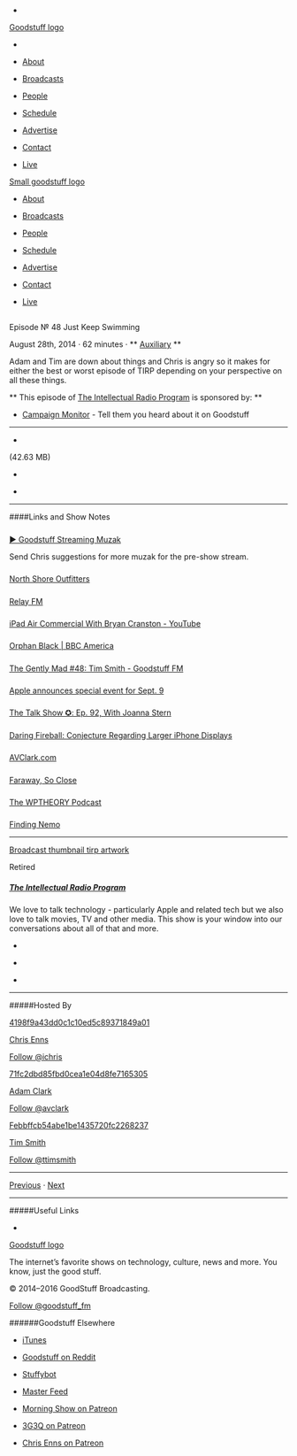 

-
[Goodstuff logo](http://www.goodstuff.fm/)[](/assets/goodstuff_logo-17c1fe6f378352de5d7345f76152130b.svg)

-


-  [About](/about)

-  [Broadcasts](/broadcasts)

-  [People](/people)

-  [Schedule](/schedule)

-  [Advertise](/advertise)

-  [Contact](/contact)

-  [Live](/live)


[Small goodstuff logo](http://www.goodstuff.fm/)[](/assets/small_goodstuff_logo-bf032e72b9ec41494f4d90905f1ad619.svg)


-  [About](/about)

-  [Broadcasts](/broadcasts)

-  [People](/people)

-  [Schedule](/schedule)

-  [Advertise](/advertise)

-  [Contact](/contact)

-  [Live](/live)


##
Episode № 48
Just Keep Swimming


August 28th, 2014
&middot;
62
minutes
&middot;
**
[Auxiliary](/auxiliary/24)
**


Adam and Tim are down about things and Chris is angry so it makes for either the best or worst episode of TIRP depending on your perspective on all these things.


**
This episode of
[The Intellectual Radio Program](/tirp)
is sponsored by:
**


-  [Campaign Monitor](http://www.campaignmonitor.com/) - Tell them you heard about it on Goodstuff


------------------------------


-
[](https://goodstuffs3.s3.amazonaws.com/uploads/tirp-48.mp3)(42.63 MB)

-
[](http://twitter.com/intent/tweet?text=The%20Intellectual%20Radio%20Program%20%E2%84%96%2048%20on%20@goodstuff_fm%20-%20http://goodstuff.fm/tirp/48)

-
[](http://www.facebook.com/sharer/sharer.php?u=http://goodstuff.fm/tirp/48)


------------------------------


####Links and Show Notes

#####
[▶ Goodstuff Streaming Muzak](https://soundcloud.com/ichris/sets/goodstuff-streaming-muzak)


Send Chris suggestions for more muzak for the pre-show stream.


#####
[North Shore Outfitters](http://www.northshoreoutfitters.ca/)


#####
[Relay FM](http://relay.fm/)


#####
[iPad Air Commercial With Bryan Cranston - YouTube](https://www.youtube.com/watch?v=IaUuzGtXAHw)


#####
[Orphan Black | BBC America](http://www.bbcamerica.com/orphan-black/)


#####
[The Gently Mad #48: Tim Smith - Goodstuff FM](http://www.goodstuff.fm/thegentlymad/48)


#####
[Apple announces special event for Sept. 9](http://www.loopinsight.com/2014/08/28/apple-announces-special-event-for-sept-9/)


#####
[The Talk Show ✪: Ep. 92, With Joanna Stern](https://daringfireball.net/thetalkshow/2014/98/21/ep-092)


#####
[Daring Fireball: Conjecture Regarding Larger iPhone Displays](http://daringfireball.net/2014/08/larger_iphone_display_conjecture)


#####
[AVClark.com](http://avclark.com/)


#####
[Faraway, So Close](http://www.chrisenns.com/)


#####
[The WPTHEORY Podcast](http://wptheory.fm/)


#####
[Finding Nemo](https://itunes.apple.com/ca/movie/finding-nemo/id255295077?uo=4&at=10l4Ki)


------------------------------


[Broadcast thumbnail tirp artwork](/tirp)[](https://goodstuffs3.s3.amazonaws.com/uploads/broadcast/image/15/broadcast_thumbnail_tirp_artwork.png)

Retired


##### [The Intellectual Radio Program](/tirp)


We love to talk technology - particularly Apple and related tech but we also love to talk movies, TV and other media. This show is your window into our conversations about all of that and more.

-
[](https://itunes.apple.com/us/podcast/intellectual-radio-program/id682246844)

-
[](/tirp/feed)

-
[](mailto:chris@goodstuff.fm?cc=sponsorship%40goodstuff.fm&subject=%5BGoodStuff%20FM%5D%20Sponsorship%20Inquiry%20for%20The%20Intellectual%20Radio%20Program)


------------------------------


#####Hosted By


[4198f9a43dd0c1c10ed5c89371849a01](/people/chris-enns)[](http://gravatar.com/avatar/4198f9a43dd0c1c10ed5c89371849a01.png?s=300&r=pg)

[Chris Enns](/people/chris-enns)


[Follow @ichris](https://twitter.com/ichris)


[71fc2dbd85fbd0cea1e04d8fe7165305](/people/avclark)[](http://gravatar.com/avatar/71fc2dbd85fbd0cea1e04d8fe7165305.png?s=300&r=pg)

[Adam Clark](/people/avclark)


[Follow @avclark](https://twitter.com/avclark)


[Febbffcb54abe1be1435720fc2268237](/people/ttimsmith)[](http://gravatar.com/avatar/febbffcb54abe1be1435720fc2268237.png?s=300&r=pg)

[Tim Smith](/people/ttimsmith)


[Follow @ttimsmith](https://twitter.com/ttimsmith)


------------------------------


[Previous](/tirp/47)
&middot;
[Next](/tirp/49)


------------------------------


#####Useful Links

-
[](mailto:chris@goodstuff.fm?subject=%5BGoodstuff%20FM%5D%20Feedback%20for%20The%20Intellectual%20Radio%20Program)


[Goodstuff logo](http://www.goodstuff.fm/)[](/assets/goodstuff_logo-17c1fe6f378352de5d7345f76152130b.svg)


The internet’s favorite shows on technology, culture, news and more. You know, just the good stuff.


&copy; 2014&ndash;2016 GoodStuff Broadcasting.

[Follow @goodstuff_fm](https://twitter.com/goodstufffm)


######Goodstuff Elsewhere

-  [iTunes](https://itunes.apple.com/us/artist/goodstuff-fm/id843385597?mt=2)

-  [Goodstuff on Reddit](https://www.reddit.com/r/Goodstuff_fm/)

-  [Stuffybot](http://stuffybot.goodstuff.fm)

-  [Master Feed](/master/feed)

-  [Morning Show on Patreon](https://www.patreon.com/morningshow)

-  [3G3Q on Patreon](https://www.patreon.com/3g3q)

-  [Chris Enns on Patreon](https://www.patreon.com/ichris)
